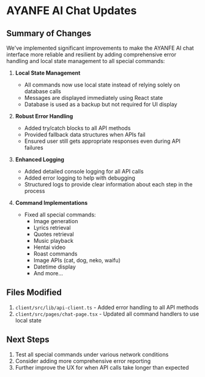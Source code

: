 # AYANFE AI Chat Updates

## Summary of Changes

We've implemented significant improvements to make the AYANFE AI chat interface more reliable and resilient by adding comprehensive error handling and local state management to all special commands:

1. **Local State Management**
   - All commands now use local state instead of relying solely on database calls
   - Messages are displayed immediately using React state
   - Database is used as a backup but not required for UI display

2. **Robust Error Handling**
   - Added try/catch blocks to all API methods
   - Provided fallback data structures when APIs fail
   - Ensured user still gets appropriate responses even during API failures

3. **Enhanced Logging**
   - Added detailed console logging for all API calls
   - Added error logging to help with debugging
   - Structured logs to provide clear information about each step in the process

4. **Command Implementations**
   - Fixed all special commands: 
     - Image generation
     - Lyrics retrieval
     - Quotes retrieval
     - Music playback
     - Hentai video
     - Roast commands
     - Image APIs (cat, dog, neko, waifu)
     - Datetime display
     - And more...

## Files Modified

1. `client/src/lib/api-client.ts` - Added error handling to all API methods
2. `client/src/pages/chat-page.tsx` - Updated all command handlers to use local state

## Next Steps

1. Test all special commands under various network conditions
2. Consider adding more comprehensive error reporting
3. Further improve the UX for when API calls take longer than expected
